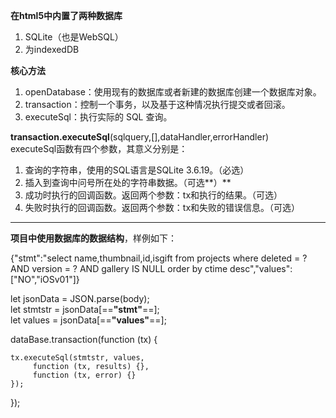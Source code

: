 **在html5中内置了两种数据库**
1. SQLite（也是WebSQL）
2. 为indexedDB

**核心方法**
1. openDatabase：使用现有的数据库或者新建的数据库创建一个数据库对象。
2. transaction：控制一个事务，以及基于这种情况执行提交或者回滚。
3. executeSql：执行实际的 SQL 查询。

**transaction.executeSql**(sqlquery,[],dataHandler,errorHandler)  
executeSql函数有四个参数，其意义分别是：
1. 查询的字符串，使用的SQL语言是SQLite 3.6.19。（必选）
2. 插入到查询中问号所在处的字符串数据。（可选**）**
3. 成功时执行的回调函数。返回两个参数：tx和执行的结果。（可选）
4. 失败时执行的回调函数。返回两个参数：tx和失败的错误信息。（可选）


---
**项目中使用数据库的数据结构**，样例如下：

{"stmt":"select name,thumbnail,id,isgift from projects where deleted = ? AND version = ? AND gallery IS NULL order by ctime desc","values":["NO","iOSv01"]}

let jsonData = JSON.parse(body);  
let stmtstr = jsonData[==**"stmt"**==];  
let values = jsonData[==**"values"**==];  

dataBase.transaction(function (tx) {  

    tx.executeSql(stmtstr, values,
         function (tx, results) {},
         function (tx, error) {}
    });
});

